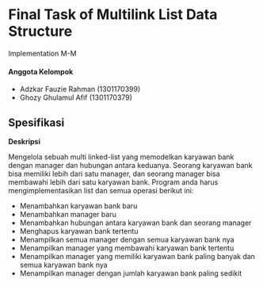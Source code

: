 # Final Task of Multilink List Data Structure

Implementation M-M

#### Anggota Kelompok 
* Adzkar Fauzie Rahman (1301170399)
* Ghozy Ghulamul Afif (1301170379)

## Spesifikasi

**Deskripsi** 

Mengelola sebuah multi linked-list yang memodelkan karyawan bank dengan manager dan
hubungan antara keduanya. Seorang karyawan bank bisa memiliki lebih dari satu manager, dan
seorang manager bisa membawahi lebih dari satu karyawan bank. Program anda harus
mengimplementasikan list dan semua operasi berikut ini:

* Menambahkan karyawan bank baru
* Menambahkan manager baru
* Menambahkan hubungan antara karyawan bank dan seorang manager
* Menghapus karyawan bank tertentu
* Menampilkan semua manager dengan semua karyawan bank nya
* Menampilkan manager yang membawahi karyawan bank tertentu
* Menampilkan manager yang memiliki karyawan bank paling banyak dan semua karyawan
bank nya
* Menampilkan manager dengan jumlah karyawan bank paling sedikit
